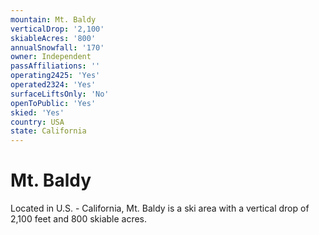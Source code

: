 ```yaml
---
mountain: Mt. Baldy
verticalDrop: '2,100'
skiableAcres: '800'
annualSnowfall: '170'
owner: Independent
passAffiliations: ''
operating2425: 'Yes'
operated2324: 'Yes'
surfaceLiftsOnly: 'No'
openToPublic: 'Yes'
skied: 'Yes'
country: USA
state: California
---
```


# Mt. Baldy

Located in U.S. - California, Mt. Baldy is a ski area with a vertical drop of 2,100 feet and 800 skiable acres.
